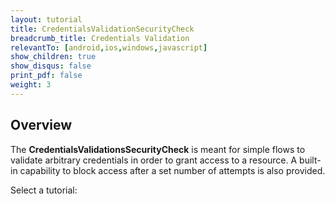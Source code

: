 ```yaml
---
layout: tutorial
title: CredentialsValidationSecurityCheck
breadcrumb_title: Credentials Validation
relevantTo: [android,ios,windows,javascript]
show_children: true
show_disqus: false
print_pdf: false
weight: 3
---
```

<!-- NLS_CHARSET=UTF-8 -->
## Overview
The **CredentialsValidationsSecurityCheck** is meant for simple flows to validate arbitrary credentials in order to grant access to a resource. A built-in capability to block access after a set number of attempts is also provided.

Select a tutorial:
